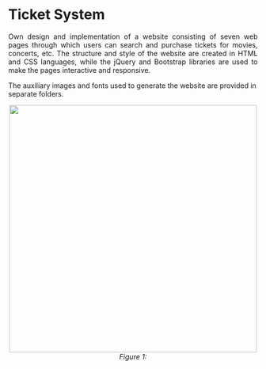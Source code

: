 # Ticket System 

<p><div align="justify">
Own design and implementation of a website consisting of seven web pages through which users can search and purchase tickets for movies, concerts, etc.
The structure and style of the website are created in HTML and CSS languages, while the jQuery and Bootstrap libraries are used to make the pages interactive and responsive. 
</div></p>

The аuxiliary images and fonts used to generate the website are provided in separate folders.


<p><div align="center"><img width="500" src="https://user-images.githubusercontent.com/18449614/173588693-fcb19244-de15-4f76-a731-93fc29e29208.png"> </div><div align="center"><i>Figure 1: </i></div></p>

